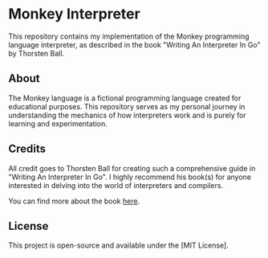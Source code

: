# Monkey Interpreter

This repository contains my implementation of the Monkey programming language interpreter, as described in the book "Writing An Interpreter In Go" by Thorsten Ball.

## About

The Monkey language is a fictional programming language created for educational purposes. This repository serves as my personal journey in understanding the mechanics of how interpreters work and is purely for learning and experimentation.

## Credits

All credit goes to Thorsten Ball for creating such a comprehensive guide in "Writing An Interpreter In Go". I highly recommend his book(s) for anyone interested in delving into the world of interpreters and compilers.

You can find more about the book [here](https://interpreterbook.com/).

## License

This project is open-source and available under the [MIT License].
